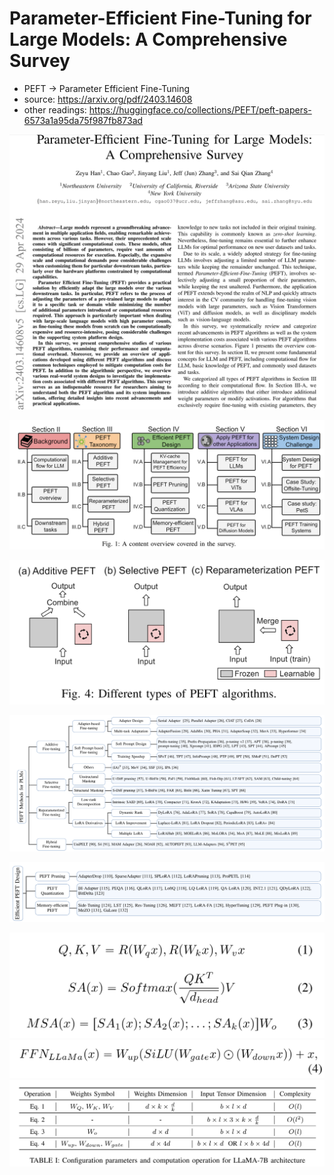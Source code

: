# Parameter-Efficient Fine-Tuning for Large Models: A Comprehensive Survey

* PEFT -> Parameter Efficient Fine-Tuning
* source: https://arxiv.org/pdf/2403.14608
* other readings: https://huggingface.co/collections/PEFT/peft-papers-6573a1a95da75f987fb873ad

![1717750845911](image/Parameter-EfficientFine-Tuning-for-Large-Models_A-Comprehensive-Survey/1717750845911.png)



![1717752105621](image/Parameter-EfficientFine-Tuning-for-Large-Models_A-Comprehensive-Survey/1717752105621.png)

![1717752280402](image/Parameter-EfficientFine-Tuning-for-Large-Models_A-Comprehensive-Survey/1717752280402.png)

![1717752358483](image/Parameter-EfficientFine-Tuning-for-Large-Models_A-Comprehensive-Survey/1717752358483.png)

![1717752326232](image/Parameter-EfficientFine-Tuning-for-Large-Models_A-Comprehensive-Survey/1717752326232.png)


![1717752186788](image/Parameter-EfficientFine-Tuning-for-Large-Models_A-Comprehensive-Survey/1717752186788.png)![1717752212982](image/Parameter-EfficientFine-Tuning-for-Large-Models_A-Comprehensive-Survey/1717752212982.png)![1717752125975](image/Parameter-EfficientFine-Tuning-for-Large-Models_A-Comprehensive-Survey/1717752125975.png)
